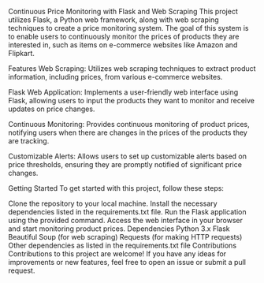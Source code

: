 Continuous Price Monitoring with Flask and Web Scraping
This project utilizes Flask, a Python web framework, along with web scraping techniques to create a price monitoring system. The goal of this system is to enable users to continuously monitor the prices of products they are interested in, such as items on e-commerce websites like Amazon and Flipkart.

Features
Web Scraping: Utilizes web scraping techniques to extract product information, including prices, from various e-commerce websites.

Flask Web Application: Implements a user-friendly web interface using Flask, allowing users to input the products they want to monitor and receive updates on price changes.

Continuous Monitoring: Provides continuous monitoring of product prices, notifying users when there are changes in the prices of the products they are tracking.

Customizable Alerts: Allows users to set up customizable alerts based on price thresholds, ensuring they are promptly notified of significant price changes.

Getting Started
To get started with this project, follow these steps:

Clone the repository to your local machine.
Install the necessary dependencies listed in the requirements.txt file.
Run the Flask application using the provided command.
Access the web interface in your browser and start monitoring product prices.
Dependencies
Python 3.x
Flask
Beautiful Soup (for web scraping)
Requests (for making HTTP requests)
Other dependencies as listed in the requirements.txt file
Contributions
Contributions to this project are welcome! If you have any ideas for improvements or new features, feel free to open an issue or submit a pull request.
